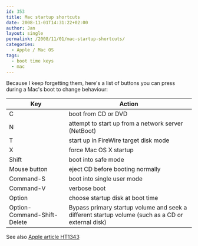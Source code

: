 ```yaml
---
id: 353
title: Mac startup shortcuts
date: 2008-11-01T14:31:22+02:00
author: Jan
layout: single
permalink: /2008/11/01/mac-startup-shortcuts/
categories:
  - Apple / Mac OS
tags:
  - boot time keys
  - mac
---
```

Because I keep forgetting them, here's a list of buttons you can press during a Mac's boot to change behaviour:

| Key | Action | 
| --- | --- |
| C | boot from CD or DVD |
| N | attempt to start up from a network server (NetBoot) |
| T | start up in FireWire target disk mode |
| X | force Mac OS X startup |
| Shift | boot into safe mode |
| Mouse button | eject CD before booting normally |
| Command-S |boot into single user mode |
| Command-V | verbose boot |
| Option | choose startup disk at boot time |
| Option-Command-Shift-Delete | Bypass primary startup volume and seek a different startup volume (such as a CD or external disk) |

See also [Apple article HT1343](http://support.apple.com/kb/HT1343)